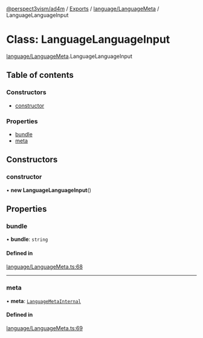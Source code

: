[@perspect3vism/ad4m](../README.md) / [Exports](../modules.md) / [language/LanguageMeta](../modules/language_LanguageMeta.md) / LanguageLanguageInput

# Class: LanguageLanguageInput

[language/LanguageMeta](../modules/language_LanguageMeta.md).LanguageLanguageInput

## Table of contents

### Constructors

- [constructor](language_LanguageMeta.LanguageLanguageInput.md#constructor)

### Properties

- [bundle](language_LanguageMeta.LanguageLanguageInput.md#bundle)
- [meta](language_LanguageMeta.LanguageLanguageInput.md#meta)

## Constructors

### constructor

• **new LanguageLanguageInput**()

## Properties

### bundle

• **bundle**: `string`

#### Defined in

[language/LanguageMeta.ts:68](https://github.com/perspect3vism/ad4m-executor/blob/5a19b63d/core/src/language/LanguageMeta.ts#L68)

___

### meta

• **meta**: [`LanguageMetaInternal`](language_LanguageMeta.LanguageMetaInternal.md)

#### Defined in

[language/LanguageMeta.ts:69](https://github.com/perspect3vism/ad4m-executor/blob/5a19b63d/core/src/language/LanguageMeta.ts#L69)
